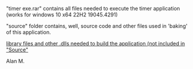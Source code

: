 "timer exe.rar" contains all files needed to execute the timer application (works for windows 10 x64 22H2 19045.4291)

"source" folder contains, well, source code and other files used in 'baking' of this application.

[library files and other .dlls needed to build the application (not included in "Source"](https://mega.nz/file/C4s0gTba#i0FvQPJ17krVxF2zDfwVAS7QkJHXMqUdDVPUh6A5pIc)

Alan M.
